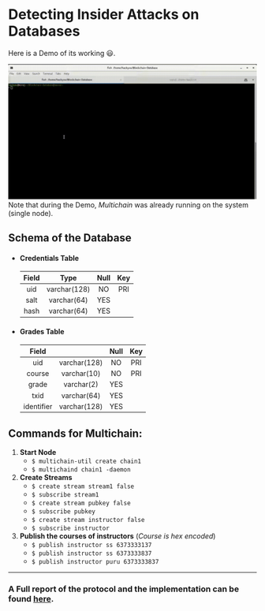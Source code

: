 # Detecting Insider Attacks on Databases
Here is a Demo of its working :smiley:.

![Insider Attack Demo](assets/BcD_Demo.gif)
Note that during the Demo, *Multichain* was already running on the system (single node).

## Schema of the Database

* #### Credentials Table
    
    |Field|Type|Null|Key|
    |:---:|:---:|:---:|:---:|
    |uid|varchar(128)|NO|PRI|
    |salt|varchar(64)|YES||
    |hash|varchar(64)|YES||

* #### Grades Table

    |Field||Null|Key|
    |:---:|:---:|:---:|:---:|
    |uid|varchar(128)|NO|PRI|
    |course|varchar(10)|NO|PRI|
    |grade|varchar(2)|YES||
    |txid|varchar(64)|YES||
    |identifier|varchar(128)|YES||

## Commands for Multichain:
1. **Start Node**
    * `$ multichain-util create chain1`
    * `$ multichaind chain1 -daemon`
2. **Create Streams**
    * `$ create stream stream1 false`
    * `$ subscribe stream1`
    * `$ create stream pubkey false`
    * `$ subscribe pubkey`
    * `$ create stream instructor false`
    * `$ subscribe instructor`
3. **Publish the courses of instructors** (*Course is hex encoded*)
    * `$ publish instructor ss 6373333137`
    * `$ publish instructor ss 6373333837`
    * `$ publish instructor puru 6373333837`
---
### A Full report of the **protocol** and the implementation can be found [here](BlockchainDB_Report.pdf).
